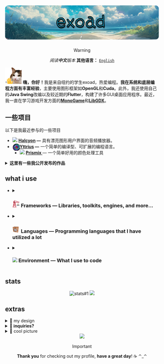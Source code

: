 <h1 align="center">
  <img src="img/title_pic.png" alt="exoad" width=690 />
</h1>

<div align="center">

> [!WARNING]
> *阅读**中文**版本*
> **其他语言：** [`English`](README.md)

</div>

<p><img src="img/wave.png" width=54 /> <strong>嗨，你好！</strong>我是来自纽约的学生exoad，热爱编程。<strong>我在系统和底层编程方面有丰富经验</strong>，主要使用图形框架如<strong>OpenGL</strong>和<strong>Cuda</strong>。此外，我还使用自己的<strong>Java Swing</strong>改编以及较近期的<strong>Flutter</strong>，构建了许多GUI桌面应用程序。最近，我一直在学习游戏开发方面的<a href="https://www.monogame.net/"><strong>MonoGame</strong></a>和<a href="https://libgdx.com/"><strong>LibGDX</strong></a>。
</p>
<h2>一些项目</h2>
<p>以下是我最近参与的一些项目</p>
<ul>
  <li>
    <a href="https://github.com/Halcyoninae"> <img align="left"
        src="https://github.com/Halcyoninae/Halcyon.c/blob/master/assets/app/Halcyon_Logo.png" width=20>
      <strong>Halcyon</a> —</strong> 具有漂亮图形用户界面的音频播放器。
  </li>
  <li>
    <a href="https://github.com/exoad/yttriuslang.c"> <img align="left" src="img/unknown.png" width=24>
      <strong>Yttrius</a>
    —</strong> 一个简单的编译型、可扩展的编程语言。
  </li>
  <li>
    <a href="https://github.com/exoad/prismix"> <img align="left"
        src="https://github.com/exoad/prismix/blob/master/assets/_icon.png" width=20>
      <strong>Prismix </a></strong>— 一个简单好用的颜色处理工具
  </li>
</ul>
<p>
<details>
  <summary><strong>这里有一些我公开发布的作品</strong>
  </summary>
  <ul>
    <li>
      <a href="https://github.com/exoad/com.jackmeng"> <img align="left" src="img/unknown.png" width=20>
        <strong>com.jackmeng </a></strong>— A library of a bunch of random things to help with developing in Java
    </li>
    <li>
      <a href="https://github.com/exoad/animas-firefox"> <img align="left" src="img/unknown.png" width=20>
        <strong>Firefox Animas </a></strong>— Anime themes for Firefox
    </li>
    <li>
      <a href="https://github.com/exoad/toasterify"> <img align="left"
          src="https://github.com/exoad/toasterify/blob/main/assets/icon1024.png?raw=true" width=20>
        <strong>Toasterify </a></strong>— An Android app to warm up your phone to warm up your hands in cold times
    </li>
    <li>
      <a href="https://github.com/exoad/ansicolor"> <img align="left" src="img/unknown.png" width=20>
        <strong>ansicolor </a></strong>— A Java library to make dealing with ANSI coloring and prettifying CLI text
      easier
    </li>
    <li>
      <a href="https://github.com/exoad/usaco_mashups"> <img align="left" src="img/unknown.png" width=20>
        <strong>USACO Mashups </a></strong>— Discord Bot is written in NodeJS and Java to help with creating problem
      sets for the USACO competition
    </li>
    <li>
      <a href="https://github.com/exoad/meta_javac"> <img align="left" src="img/unknown.png" width=20>
        <strong>Meta4J </a></strong>— An attempt to add meta programming into Java with the help of the inbuilt
      annotation API
    </li>
  </ul>
  and more!
</details>
</p>
<h2>what i use</h2>
<ul>
  <li>
    <details>
      <summary>
        <h3> <img src="img/construction.png" width=24 /> <strong>Frameworks —</strong> Libraries, toolkits, engines, and
          more...
        </h3>
      </summary>
      <ul>
        <li><a href="https://www.glfw.org/"> <img align="left" src="img/OpenGL_100px_June16.png" width=24>GLFW</a> -
          Utilized for my faster Swing reimplementation</li>
        <li><a href="https://flutter.dev"> <img align="left"
              src="https://storage.googleapis.com/cms-storage-bucket/0dbfcc7a59cd1cf16282.png" width=16>Flutter</a> -
          Learned after migrating from Swing for general GUI apps creation</li>
        <li><a href="https://docs.oracle.com/en/java/javase/17/docs/api/java.desktop/javax/swing/package-summary.html">
            <img align="left" src="https://brandslogos.com/wp-content/uploads/images/java-logo-2.png" width=16>Swing</a>
          - My original GUI library for all my languages to include bindings for programs from other languages.
        </li>
        <li><a href="https://github.com/Kode/Kha"> <img align="left" src="https://github.com/Kode.png?size=512"
              width=20>Kha</a> - My previous rendering pipeline before SDL2</li>
        <li><a href="https://www.monogame.net/"> <img align="left"
              src="https://github.com/MonoGame/MonoGame.Logo/raw/master/FullColorOnLight/LogoOnly_128px.png?raw=true"
              width=20>MonoGame</a> - Currently learning for getting into game development</li>
        <li><a href="https://nodejs.org/en"> <img align="left" src="img/nodejs.png" width=20>NodeJS <em>[including NPM
              packages]</em></a> - Mainly used for creating Discord bots and lightweight server-based hosting apps.</li>
        <li><a href="https://llvm.org/"> <img align="left" src="https://llvm.org/img/DragonMedium.png" width=20>LLVM</a>
        </li>
        <li><a href="https://tauri.app/"> <img align="left" src="img/tauri.png" width=20>Tauri</a> - Recently getting
          into web development along with learning Rust and migrating most of my public and private projects to Rust
        </li>
        <li><a href="https://skia.org/"> <img align="left"
              src="https://upload.wikimedia.org/wikipedia/en/thumb/3/33/Skia_Project_Logo.svg/263px-Skia_Project_Logo.svg.png"
              width=20>Skia</a> - Utilized for my latest reimplementation of the Swing framework with JetBrain's Skia
          bindings for Java implementation</li>
      </ul>
    </details>
  </li>
  <li>
    <details>
      <summary>
        <h3><img src="img/command_block.gif" width=24 /> <strong>Languages —</strong> Programming languages that I have
          utilized
          a lot</h3>
      </summary>
      <ul>
        <li>
          <strong>Object Oriented</strong>
          <ul>
            <li>Java/Kotlin (~4) - Swing and Android Apps</li>
            <li>Dart (>2) - Flutter</li>
            <li>C++ (>4) - Skia and GLFW</li>
            <li>Haxe (~2) - OpenFL and Kha</li>
            <li>C# (~0.1) - MonoGame and Dot NET</li>
          </ul>
        </li>
        <li>
          <strong>Script-based</strong>
          <ul>
            <li>JavaScript (>2) - NodeJS and Dart for the web</li>
            <li>Lua (>4) - Inconjunction with C</li>
          </ul>
        </li>
        <li>
          <strong>General</strong>
          <ul>
            <li>C (>5) - Compiler Design and Systems</li>
            <li>Rust (~0.1) - Tauri</li>
          </ul>
        </li>
      </ul>
    </details>
  </li>
  <li>
    <details>
      <summary>
        <h3><img src="https://emojigraph.org/media/google/night-with-stars_1f303.png" width=24 /> <strong>Environment
            —</strong> What I use to code</h3>
      </summary>
      <ul>
        <li><strong>Editors</strong>: <a href="https://code.visualstudio.com/"><img
              src="https://img.shields.io/badge/Visual%20Studio%20Code-0078d7.svg?style=flat-square&logo=visual-studio-code&logoColor=white"
              alt="VSCode" /></a> <a href="https://www.jetbrains.com/idea/"><img
              src="https://img.shields.io/badge/IntelliJIDEA-000000.svg?style=flat-square&logo=intellij-idea&logoColor=white"
              alt="IntelliJ IDEA" /></a></li>
        <li><strong>Browser</strong>: <a href="https://www.mozilla.org/en-US/firefox/new/"><img
              src="https://img.shields.io/badge/Firefox-FF7139?style=flat-square&logo=Firefox-Browser&logoColor=white"
              alt="Firefox" /></a></li>
        <li><strong>OS</strong>: <a href="https://manjaro.org/"><img
              src="https://img.shields.io/badge/Manjaro-35BF5C?style=flat-square&logo=Manjaro&logoColor=white"
              alt="Manjaro" /></a></li>
      </ul>
    </details>
  </li>
</ul>
<h2>stats</h2>
<div align="center">
  <img alt="stats#1"
    src="http://github-profile-summary-cards.vercel.app/api/cards/profile-details?username=exoad&theme=tokyonight" />
  <img
    src="https://github-readme-stats.vercel.app/api/top-langs/?username=exoad&layout=compact&langs_count=8&hide_border=true&hide_title=true&theme=tokyonight" />
</div>
<h2>extras</h2>
<be>
  <details>
    <summary>🎨 my design</summary>
    Here are the main colors that I use in most current-day GUI apps:<br>
    <img src="img/colormap.png" />
  </details>
  <details>
    <summary>
      <strong>🎀 inquiries?</strong>
    </summary>
    if you have inquiries regarding my software, give me a forward through my discord server: <a
      href="https://discord.gg/PbJQRT9zQ8">https://discord.gg/PbJQRT9zQ8</a>
  </details>
  <details>
    <summary>
      🏮 cool picture
    </summary>
    <div align="center">
      <img src="img/海沿いの道.png" />
    </div>
  </details>
  <div align="center">
    <img src="https://profile-counter.glitch.me/exoad/count.svg" />
    <br />

> [!IMPORTANT]
> **Thank you** for checking out my profile, **have a great day**! ☕ &#x2303;_&#x2303;

  </div>